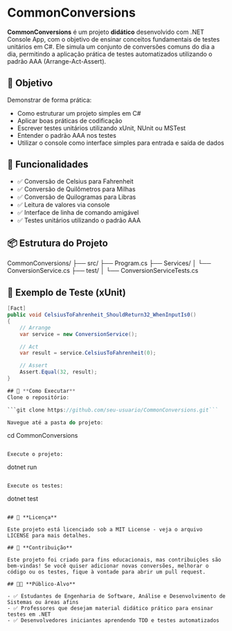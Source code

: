 # CommonConversions

**CommonConversions** é um projeto **didático** desenvolvido com .NET Console App, com o objetivo de ensinar conceitos fundamentais de testes unitários em C#. Ele simula um conjunto de conversões comuns do dia a dia, permitindo a aplicação prática de testes automatizados utilizando o padrão AAA (Arrange-Act-Assert).

## 🧠 Objetivo

Demonstrar de forma prática:
- Como estruturar um projeto simples em C#
- Aplicar boas práticas de codificação
- Escrever testes unitários utilizando xUnit, NUnit ou MSTest
- Entender o padrão AAA nos testes
- Utilizar o console como interface simples para entrada e saída de dados

## 🎯 Funcionalidades

- ✅ Conversão de Celsius para Fahrenheit
- ✅ Conversão de Quilômetros para Milhas
- ✅ Conversão de Quilogramas para Libras
- ✅ Leitura de valores via console
- ✅ Interface de linha de comando amigável
- ✅ Testes unitários utilizando o padrão AAA

## 📦 Estrutura do Projeto

CommonConversions/
  ├── src/
  ├── Program.cs 
  ├── Services/ 
  │ └── ConversionService.cs 
  ├── test/ 
  │ └── ConversionServiceTests.cs

  
## 🧪 Exemplo de Teste (xUnit)

```csharp
[Fact]
public void CelsiusToFahrenheit_ShouldReturn32_WhenInputIs0()
{
    // Arrange
    var service = new ConversionService();

    // Act
    var result = service.CelsiusToFahrenheit(0);

    // Assert
    Assert.Equal(32, result);
}

## 🚀 **Como Executar**
Clone o repositório:

```git clone https://github.com/seu-usuario/CommonConversions.git```

Navegue até a pasta do projeto:

```
cd CommonConversions
```

Execute o projeto:

```
dotnet run
```

Execute os testes:

```
dotnet test
```

## 📘 **Licença**

Este projeto está licenciado sob a MIT License - veja o arquivo LICENSE para mais detalhes.

## 🤝 **Contribuição**

Este projeto foi criado para fins educacionais, mas contribuições são bem-vindas! Se você quiser adicionar novas conversões, melhorar o código ou os testes, fique à vontade para abrir um pull request.

## 👨‍🏫 **Público-Alvo**

- ✅ Estudantes de Engenharia de Software, Análise e Desenvolvimento de Sistemas ou áreas afins
- ✅ Professores que desejam material didático prático para ensinar testes em .NET
- ✅ Desenvolvedores iniciantes aprendendo TDD e testes automatizados
